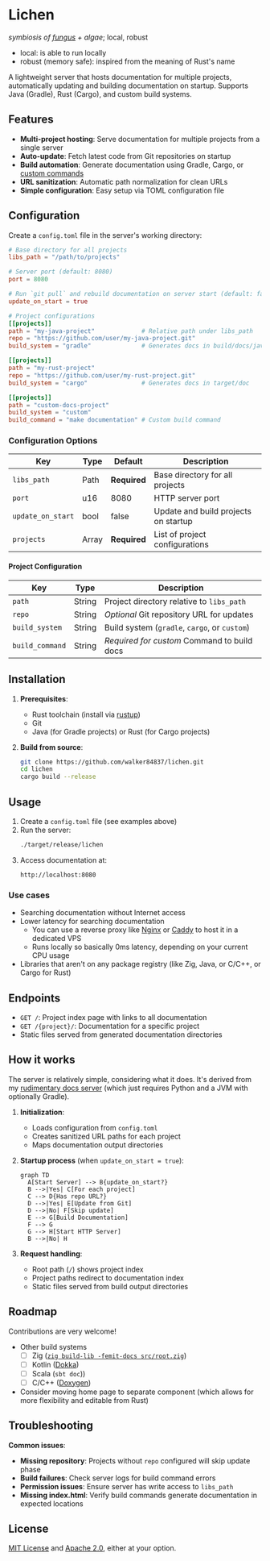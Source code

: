 # Lichen

*symbiosis of [fungus](https://en.wikipedia.org/wiki/Rust_(fungus)) + algae*; local, robust
- local: is able to run locally
- robust (memory safe): inspired from the meaning of Rust's name

A lightweight server that hosts documentation for multiple projects, automatically updating and building documentation on startup. Supports Java (Gradle), Rust (Cargo), and custom build systems.

## Features

- **Multi-project hosting**: Serve documentation for multiple projects from a single server
- **Auto-update**: Fetch latest code from Git repositories on startup
- **Build automation**: Generate documentation using Gradle, Cargo, or [custom commands](#roadmap)
- **URL sanitization**: Automatic path normalization for clean URLs
- **Simple configuration**: Easy setup via TOML configuration file

## Configuration

Create a `config.toml` file in the server's working directory:

```toml
# Base directory for all projects
libs_path = "/path/to/projects"

# Server port (default: 8080)
port = 8080

# Run `git pull` and rebuild documentation on server start (default: false)
update_on_start = true

# Project configurations
[[projects]]
path = "my-java-project"             # Relative path under libs_path
repo = "https://github.com/user/my-java-project.git"
build_system = "gradle"              # Generates docs in build/docs/javadoc

[[projects]]
path = "my-rust-project"
repo = "https://github.com/user/my-rust-project.git"
build_system = "cargo"               # Generates docs in target/doc

[[projects]]
path = "custom-docs-project"
build_system = "custom"
build_command = "make documentation" # Custom build command
```

### Configuration Options

| Key | Type | Default | Description |
|-----|------|---------|-------------|
| `libs_path` | Path | **Required** | Base directory for all projects |
| `port` | u16 | 8080 | HTTP server port |
| `update_on_start` | bool | false | Update and build projects on startup |
| `projects` | Array | **Required** | List of project configurations |

#### Project Configuration
| Key | Type | Description |
|-----|------|-------------|
| `path` | String | Project directory relative to `libs_path` |
| `repo` | String | *Optional* Git repository URL for updates |
| `build_system` | String | Build system (`gradle`, `cargo`, or `custom`) |
| `build_command` | String | *Required for custom* Command to build docs |

## Installation

1. **Prerequisites**:
   - Rust toolchain (install via [rustup](https://rustup.rs/))
   - Git
   - Java (for Gradle projects) or Rust (for Cargo projects)

2. **Build from source**:
   ```bash
   git clone https://github.com/walker84837/lichen.git
   cd lichen
   cargo build --release
   ```

## Usage

1. Create a `config.toml` file (see examples above)
2. Run the server:
   ```bash
   ./target/release/lichen
   ```
3. Access documentation at:
   ```
   http://localhost:8080
   ```

### Use cases

- Searching documentation without Internet access
- Lower latency for searching documentation
    - You can use a reverse proxy like [Nginx](https://nginx.org/en/) or [Caddy](https://caddyserver.com/) to host it in a dedicated VPS
    - Runs locally so basically 0ms latency, depending on your current CPU usage
- Libraries that aren't on any package registry (like Zig, Java, or C/C++, or Cargo for Rust)

## Endpoints

- `GET /`: Project index page with links to all documentation
- `GET /{project}/`: Documentation for a specific project
- Static files served from generated documentation directories

## How it works

The server is relatively simple, considering what it does. It's derived from my [rudimentary docs server](https://gist.github.com/walker84837/e829c0eef1ec4d8036aa6b1b4a275e14) (which just requires Python and a JVM with optionally Gradle).

1. **Initialization**:
   - Loads configuration from `config.toml`
   - Creates sanitized URL paths for each project
   - Maps documentation output directories

2. **Startup process** (when `update_on_start = true`):
   ```mermaid
   graph TD
     A[Start Server] --> B{update_on_start?}
     B -->|Yes| C[For each project]
     C --> D{Has repo URL?}
     D -->|Yes| E[Update from Git]
     D -->|No| F[Skip update]
     E --> G[Build Documentation]
     F --> G
     G --> H[Start HTTP Server]
     B -->|No| H
   ```

3. **Request handling**:
   - Root path (`/`) shows project index
   - Project paths redirect to documentation index
   - Static files served from build output directories

## Roadmap

Contributions are very welcome!

- Other build systems
    - [ ] Zig ([`zig build-lib -femit-docs src/root.zig`](https://zig.guide/build-system/generating-documentation))  
    - [ ] Kotlin ([Dokka](https://kotlinlang.org/docs/dokka-cli.html))
    - [ ] Scala (`sbt doc`))
    - [ ] C/C++ ([Doxygen](https://www.doxygen.nl))
- Consider moving home page to separate component (which allows for more flexibility and editable from Rust)

## Troubleshooting

**Common issues**:
- **Missing repository**: Projects without `repo` configured will skip update phase
- **Build failures**: Check server logs for build command errors
- **Permission issues**: Ensure server has write access to `libs_path`
- **Missing index.html**: Verify build commands generate documentation in expected locations

## License

[MIT License](LICENSE-MIT) and [Apache 2.0](LICENSE-APACHE), either at your option.
